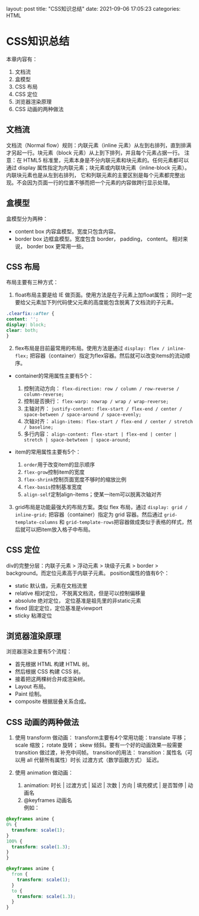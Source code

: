 layout: post
title: "CSS知识总结"
date: 2021-09-06 17:05:23
categories: HTML

# CSS知识总结
本章内容有：
1. 文档流
2. 盒模型
3. CSS 布局
4. CSS 定位
5. 浏览器渲染原理
6. CSS 动画的两种做法

## 文档流
文档流（Normal flow）规则：内联元素（inline 元素）从左到右排列，直到排满才另起一行。块元素（block 元素）从上到下排列，并且每个元素占据一行。
注意：在 HTML5 标准里，元素本身是不分内联元素和块元素的。任何元素都可以通过 display 属性指定为内联元素；块元素或内联块元素（inline-block 元素）。内联块元素也是从左到右排列，
它和列联元素的主要区别是每个元素都完整出现。不会因为页面一行的位置不够而把一个元素的内容做跨行显示处理。

## 盒模型
盒模型分为两种：
* content box 内容盒模型。宽度只包含内容。
* border box 边框盒模型。宽度包含 border， padding， content。
相对来说， border box 更常用一些。

## CSS 布局
布局主要有三种方式：
1. float布局主要是给 IE 做页面。使用方法是在子元素上加float属性； 同时一定要给父元素加下列代码使父元素的高度能包含脱离了文档流的子元素。
```CSS
.clearfix::after {
content: '';
display: block;
clear: both;
}
```
2. flex布局是目前最常用的布局。使用方法是通过 `display: flex / inline-flex;` 把容器（container）指定为flex容器。然后就可以改变items的流动顺序。

* container的常用属性主要有5个：
  1. 控制流动方向： `flex-direction: row / column / row-reverse / column-reverse;`
  2. 控制是否换行： `flex-warp: nowrap / wrap / wrap-reverse;`
  3. 主轴对齐： `justify-content: flex-start / flex-end / center / space-between / space-around / space-evenly;`
  4. 次轴对齐： `align-items: flex-start / flex-end / center / stretch / baseline;`
  5. 多行内容： `align-content: flex-start | flex-end | center | stretch | space-betwteen | space-around;`

* item的常用属性主要有5个：
  1. `order`用于改变item的显示顺序
  2. `flex-grow`控制item的宽度
  3. `flex-shrink`控制页面宽度不够时的缩放比例
  4. `flex-basis`控制基准宽度
  5. `align-self`定制align-items；使某一item可以脱离次轴对齐

3. grid布局是功能最强大的布局方案。类似 flex 布局，通过 `display: grid / inline-grid;` 把容器（container）指定为 grid 容器。然后通过 `grid-template-columns` 和 
`grid-template-rows`把容器做成类似于表格的样式，然后就可以把item放入格子中布局。

## CSS 定位
div的完整分层：内联子元素 > 浮动元素 > 块级子元素 > border > background。而定位元素高于内联子元素。
position属性的值有6个：
* static 默认值，元素在文档流里
* relative 相对定位， 不脱离文档流，但是可以控制偏移量
* absolute 绝对定位， 定位基准是祖先里的非static元素
* fixed 固定定位，定位基准是viewport
* sticky 粘滞定位

## 浏览器渲染原理
浏览器渲染主要有5个流程：
* 首先根据 HTML 构建 HTML 树。 
* 然后根据 CSS 构建 CSS 树。
* 接着把这两棵树合并成渲染树。
* Layout 布局。
* Paint 绘制。
* composite 根据层叠关系合成。

## CSS 动画的两种做法
1. 使用 transform 做动画：
  transform主要有4个常用功能：translate 平移； scale 缩放； rotate 旋转； skew 倾斜。要有一个好的动画效果一般需要 transition 做过渡，补充中间帧。
  transition的用法： transition：属性名（可以用 all 代替所有属性）时长 过渡方式（数学函数方式） 延迟。
  
2. 使用 animation 做动画：
    1. animation: 时长 | 过渡方式 | 延迟 | 次数 | 方向 | 填充模式 | 是否暂停 | 动画名
    2. @keyframes 动画名    
  例如：
  ```CSS
  @keyframes anime {
  0% {
    transform: scale(1);
  }
  100% {
    transform: scale(1.3);
  }
}
```
```CSS
@keyframes anime {
  from {
    transform: scale(1);
  }
  to {
    transform: scale(1.3);
  }
}
```
